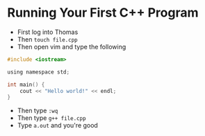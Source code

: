 # Running Your First C++ Program

* First log into Thomas
* Then `touch file.cpp`
* Then open vim and type the following

```c
#include <iostream>

using namespace std;

int main() {
	cout << "Hello world!" << endl;
}
```

* Then type `:wq`
* Then type `g++ file.cpp`
* Type `a.out` and you're good
